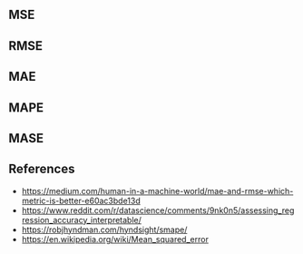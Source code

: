 ## MSE

## RMSE

## MAE

## MAPE

## MASE

## References
- https://medium.com/human-in-a-machine-world/mae-and-rmse-which-metric-is-better-e60ac3bde13d
- https://www.reddit.com/r/datascience/comments/9nk0n5/assessing_regression_accuracy_interpretable/
- https://robjhyndman.com/hyndsight/smape/
- https://en.wikipedia.org/wiki/Mean_squared_error
